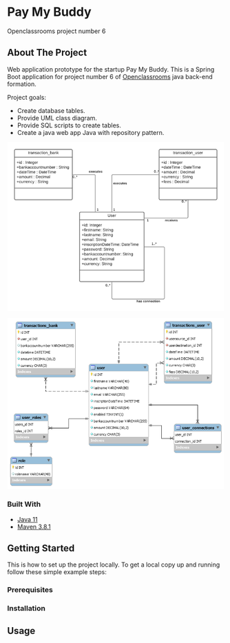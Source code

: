 # Pay My Buddy
Openclassrooms project number 6

<!-- ABOUT THE PROJECT -->
## About The Project

Web application prototype for the startup Pay My Buddy. This is a Spring Boot application for project number 6 of [Openclassrooms](https://openclassrooms.com/) java back-end formation.

Project goals:
* Create database tables.
* Provide UML class diagram.
* Provide SQL scripts to create tables.
* Create a java web app Java with repository pattern.

![UML-class-diagram](https://raw.githubusercontent.com/jerome13250/paymybuddy/feature_UserTransactionDTO_UserEntityToString/images/PayMyBuddy_ClassDiagram.png)

![database](https://raw.githubusercontent.com/jerome13250/paymybuddy/feature_UserTransactionDTO_UserEntityToString/images/PayMyBuddy_diagram.png)


### Built With

* [Java 11](https://adoptopenjdk.net/)
* [Maven 3.8.1](https://maven.apache.org/download.cgi#downloading-apache-maven-3-8-1)

<!-- GETTING STARTED -->
## Getting Started

This is how to set up the project locally.
To get a local copy up and running follow these simple example steps:

### Prerequisites



### Installation



<!-- USAGE EXAMPLES -->
## Usage


